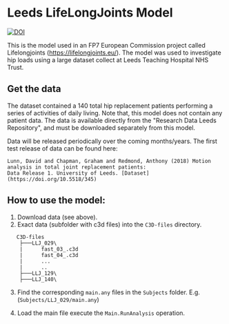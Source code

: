 # Leeds LifeLongJoints Model
[![DOI](https://zenodo.org/badge/DOI/10.5281/zenodo.1254286.svg)](https://doi.org/10.5281/zenodo.1254286)

This is the model used in an FP7 European Commission project called
Lifelongjoints (https://lifelongjoints.eu/). The model was used to investigate
hip loads using a large dataset collect at Leeds Teaching Hospital NHS Trust.

## Get the data

The dataset contained a 140 total hip replacement patients performing a series
of activities of daily living. Note that, this model does not contain any
patient data. The data is available directly from the "Research Data Leeds
Repository", and must be downloaded separately from this model.

Data will be released periodically over the coming months/years. The first test release of data can be found here:

    Lunn, David and Chapman, Graham and Redmond, Anthony (2018) Motion analysis in total joint replacement patients:
    Data Release 1. University of Leeds. [Dataset](https://doi.org/10.5518/345)

## How to use the model:

1. Download data (see above).
2. Exact data (subfolder with c3d files) into the  `C3D-files` directory. 

```
   C3D-files
    ├───LLJ_029\
    |      fast_03_.c3d
    |      fast_04_.c3d
    |      ...
    |      ..
    ├───LLJ_129\
    ├───LLJ_140\
```

3. Find the corresponding `main.any` files in the `Subjects` folder. E.g. (`Subjects/LLJ_029/main.any`)

4. Load the main file execute the `Main.RunAnalysis` operation. 
